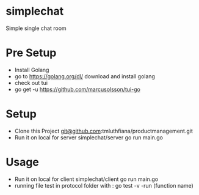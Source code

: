# simplechat
Simple single chat room 

# Pre Setup
- Install Golang
- go to https://golang.org/dl/ download and install golang
- check out tui
- go get -u https://github.com/marcusolsson/tui-go

# Setup
- Clone this Project git@github.com:tmluthfiana/productmanagement.git
- Run it on local for server simplechat/server go run main.go

# Usage
- Run it on local for client simplechat/client go run main.go
- running file test in protocol folder with : go test -v -run (function name)
